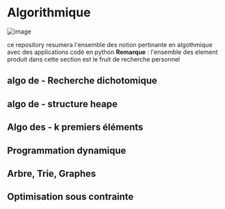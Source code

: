 # Algorithmique
![image](https://user-images.githubusercontent.com/87193854/125668403-faa5c5de-faad-4ff7-afd4-8c43cf9cf731.png)

ce repository resumera l'ensemble des notion pertinante en algothmique avec des applications codé en python
**Remarque** : 
l'ensemble des element produit dans cette section est le fruit de recherche personnel

## algo de - Recherche dichotomique

## algo de - structure heape

## Algo des - k premiers éléments

## Programmation dynamique

## Arbre, Trie, Graphes

## Optimisation sous contrainte


